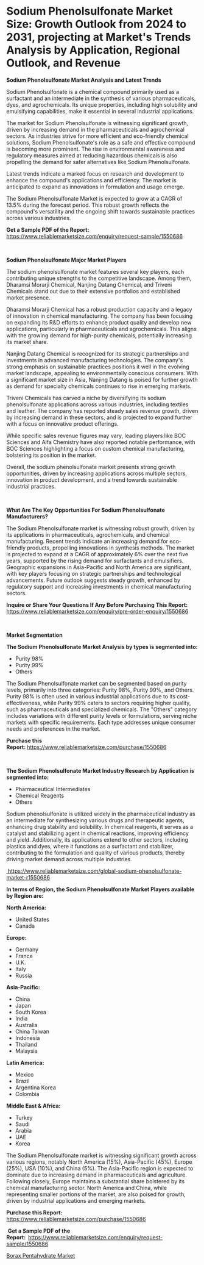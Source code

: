<p><h1>Sodium Phenolsulfonate Market Size: Growth Outlook from 2024 to 2031, projecting at Market's Trends Analysis by Application, Regional Outlook, and Revenue</h1></p><p><strong>Sodium Phenolsulfonate Market Analysis and Latest Trends</strong></p>
<p><p>Sodium Phenolsulfonate is a chemical compound primarily used as a surfactant and an intermediate in the synthesis of various pharmaceuticals, dyes, and agrochemicals. Its unique properties, including high solubility and emulsifying capabilities, make it essential in several industrial applications. </p><p>The market for Sodium Phenolsulfonate is witnessing significant growth, driven by increasing demand in the pharmaceuticals and agrochemical sectors. As industries strive for more efficient and eco-friendly chemical solutions, Sodium Phenolsulfonate's role as a safe and effective compound is becoming more prominent. The rise in environmental awareness and regulatory measures aimed at reducing hazardous chemicals is also propelling the demand for safer alternatives like Sodium Phenolsulfonate.</p><p>Latest trends indicate a marked focus on research and development to enhance the compound's applications and efficiency. The market is anticipated to expand as innovations in formulation and usage emerge. </p><p>The Sodium Phenolsulfonate Market is expected to grow at a CAGR of 13.5% during the forecast period. This robust growth reflects the compound's versatility and the ongoing shift towards sustainable practices across various industries.</p></p>
<p><strong>Get a Sample PDF of the Report:&nbsp;</strong> <a href="https://www.reliablemarketsize.com/enquiry/request-sample/1550686?utm_campaign=1105&utm_medium=2&utm_source=Github&utm_content=ia&utm_term=08112024&utm_id=sodium-phenolsulfonate">https://www.reliablemarketsize.com/enquiry/request-sample/1550686</a></p>
<p>&nbsp;</p>
<p><strong>Sodium Phenolsulfonate Major Market Players</strong></p>
<p><p>The sodium phenolsulfonate market features several key players, each contributing unique strengths to the competitive landscape. Among them, Dharamsi Morarji Chemical, Nanjing Datang Chemical, and Triveni Chemicals stand out due to their extensive portfolios and established market presence.</p><p>Dharamsi Morarji Chemical has a robust production capacity and a legacy of innovation in chemical manufacturing. The company has been focusing on expanding its R&D efforts to enhance product quality and develop new applications, particularly in pharmaceuticals and agrochemicals. This aligns with the growing demand for high-purity chemicals, potentially increasing its market share.</p><p>Nanjing Datang Chemical is recognized for its strategic partnerships and investments in advanced manufacturing technologies. The company's strong emphasis on sustainable practices positions it well in the evolving market landscape, appealing to environmentally conscious consumers. With a significant market size in Asia, Nanjing Datang is poised for further growth as demand for specialty chemicals continues to rise in emerging markets.</p><p>Triveni Chemicals has carved a niche by diversifying its sodium phenolsulfonate applications across various industries, including textiles and leather. The company has reported steady sales revenue growth, driven by increasing demand in these sectors, and is projected to expand further with a focus on innovative product offerings.</p><p>While specific sales revenue figures may vary, leading players like BOC Sciences and Alfa Chemistry have also reported notable performance, with BOC Sciences highlighting a focus on custom chemical manufacturing, bolstering its position in the market. </p><p>Overall, the sodium phenolsulfonate market presents strong growth opportunities, driven by increasing applications across multiple sectors, innovation in product development, and a trend towards sustainable industrial practices.</p></p>
<p>&nbsp;</p>
<p><strong>What Are The Key Opportunities For Sodium Phenolsulfonate Manufacturers?</strong></p>
<p><p>The Sodium Phenolsulfonate market is witnessing robust growth, driven by its applications in pharmaceuticals, agrochemicals, and chemical manufacturing. Recent trends indicate an increasing demand for eco-friendly products, propelling innovations in synthesis methods. The market is projected to expand at a CAGR of approximately 6% over the next five years, supported by the rising demand for surfactants and emulsifiers. Geographic expansions in Asia-Pacific and North America are significant, with key players focusing on strategic partnerships and technological advancements. Future outlook suggests steady growth, enhanced by regulatory support and increasing investments in chemical manufacturing sectors.</p></p>
<p><strong>Inquire or Share Your Questions If Any Before Purchasing This Report:</strong> <a href="https://www.reliablemarketsize.com/enquiry/pre-order-enquiry/1550686?utm_campaign=1105&utm_medium=2&utm_source=Github&utm_content=ia&utm_term=08112024&utm_id=sodium-phenolsulfonate">https://www.reliablemarketsize.com/enquiry/pre-order-enquiry/1550686</a></p>
<p>&nbsp;</p>
<p><strong>Market Segmentation</strong></p>
<p><strong>The Sodium Phenolsulfonate Market Analysis by types is segmented into:</strong></p>
<p><ul><li>Purity 98%</li><li>Purity 99%</li><li>Others</li></ul></p>
<p><p>The Sodium Phenolsulfonate market can be segmented based on purity levels, primarily into three categories: Purity 98%, Purity 99%, and Others. Purity 98% is often used in various industrial applications due to its cost-effectiveness, while Purity 99% caters to sectors requiring higher quality, such as pharmaceuticals and specialized chemicals. The "Others" category includes variations with different purity levels or formulations, serving niche markets with specific requirements. Each type addresses unique consumer needs and preferences in the market.</p></p>
<p><strong>Purchase this Report:&nbsp;</strong><a href="https://www.reliablemarketsize.com/purchase/1550686?utm_campaign=1105&utm_medium=2&utm_source=Github&utm_content=ia&utm_term=08112024&utm_id=sodium-phenolsulfonate">https://www.reliablemarketsize.com/purchase/1550686</a></p>
<p>&nbsp;</p>
<p><strong>The Sodium Phenolsulfonate Market Industry Research by Application is segmented into:</strong></p>
<p><ul><li>Pharmaceutical Intermediates</li><li>Chemical Reagents</li><li>Others</li></ul></p>
<p><p>Sodium phenolsulfonate is utilized widely in the pharmaceutical industry as an intermediate for synthesizing various drugs and therapeutic agents, enhancing drug stability and solubility. In chemical reagents, it serves as a catalyst and stabilizing agent in chemical reactions, improving efficiency and yield. Additionally, its applications extend to other sectors, including plastics and dyes, where it functions as a surfactant and stabilizer, contributing to the formulation and quality of various products, thereby driving market demand across multiple industries.</p></p>
<p><a href="https://www.reliablemarketsize.com/global-sodium-phenolsulfonate-market-r1550686?utm_campaign=1105&utm_medium=2&utm_source=Github&utm_content=ia&utm_term=08112024&utm_id=sodium-phenolsulfonate">&nbsp;https://www.reliablemarketsize.com/global-sodium-phenolsulfonate-market-r1550686</a></p>
<p><strong>In terms of Region, the Sodium Phenolsulfonate Market Players available by Region are:</strong></p>
<p>
    <p> <strong> North America: </strong>
        <ul>
            <li>United States</li>
            <li>Canada</li>
        </ul>
        </p> 
    <p> <strong> Europe: </strong>
        <ul>
            <li>Germany</li>
            <li>France</li>
            <li>U.K.</li>
            <li>Italy</li>
            <li>Russia</li>
        </ul>
        </p> 
    <p> <strong> Asia-Pacific: </strong>
        <ul>
            <li>China</li>
            <li>Japan</li>
            <li>South Korea</li>
            <li>India</li>
            <li>Australia</li>
            <li>China Taiwan</li>
            <li>Indonesia</li>
            <li>Thailand</li>
            <li>Malaysia</li>
        </ul>
        </p> 
    <p> <strong> Latin America: </strong>
        <ul>
            <li>Mexico</li>
            <li>Brazil</li>
            <li>Argentina Korea</li>
            <li>Colombia</li>
        </ul>
        </p> 
    <p> <strong> Middle East & Africa: </strong>
        <ul>
            <li>Turkey</li>
            <li>Saudi</li>
            <li>Arabia</li>
            <li>UAE</li>
            <li>Korea</li>
        </ul>
    </p>
    </p>
<p><p>The Sodium Phenolsulfonate market is witnessing significant growth across various regions, notably North America (15%), Asia-Pacific (45%), Europe (25%), USA (10%), and China (5%). The Asia-Pacific region is expected to dominate due to increasing demand in pharmaceuticals and agriculture. Following closely, Europe maintains a substantial share bolstered by its chemical manufacturing sector. North America and China, while representing smaller portions of the market, are also poised for growth, driven by industrial applications and emerging markets.</p></p>
<p><strong>Purchase this Report: </strong><a href="https://www.reliablemarketsize.com/purchase/1550686?utm_campaign=1105&utm_medium=2&utm_source=Github&utm_content=ia&utm_term=08112024&utm_id=sodium-phenolsulfonate">https://www.reliablemarketsize.com/purchase/1550686</a></p>
<p>&nbsp;<strong>Get a Sample PDF of the Report:&nbsp;&nbsp;</strong><a href="https://www.reliablemarketsize.com/enquiry/request-sample/1550686?utm_campaign=1105&utm_medium=2&utm_source=Github&utm_content=ia&utm_term=08112024&utm_id=sodium-phenolsulfonate">https://www.reliablemarketsize.com/enquiry/request-sample/1550686</a></p>
<p><strong></strong></p>
<p><p><a href="https://github.com/NorbertYates/Market-Research-Report-List-7/blob/main/borax-pentahydrate-market.md?utm_campaign=1105&utm_medium=2&utm_source=Github&utm_content=ia&utm_term=08112024&utm_id=sodium-phenolsulfonate">Borax Pentahydrate Market</a></p></p>